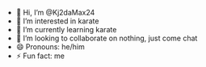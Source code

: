 - 👋 Hi, I’m @Kj2daMax24
- 👀 I’m interested in karate
- 🌱 I’m currently learning karate
- 💞️ I’m looking to collaborate on nothing, just come chat
- 😄 Pronouns: he/him
- ⚡ Fun fact: me

<!---
Kj2daMax24/Kj2daMax24 is a ✨ special ✨ repository because its `README.md` (this file) appears on your GitHub profile.
You can click the Preview link to take a look at your changes.
--->
